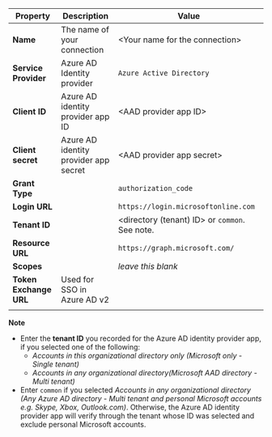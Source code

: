 <!-- Azure AD v1 settings -->
<!-- Fixed ID -->
| **Property** | **Description** | **Value** |
|---|---|---|
|**Name** | The name of your connection | \<Your name for the connection\> <img width="300px">|
|**Service Provider**| Azure AD Identity provider | `Azure Active Directory` |
|**Client ID** | Azure AD identity provider app ID| \<AAD provider app ID\> |
|**Client secret** | Azure AD identity provider app secret| \<AAD provider app secret\> |
|**Grant Type** | | `authorization_code` |
|**Login URL** | | `https://login.microsoftonline.com` |
|**Tenant ID** | | <directory (tenant) ID> or `common`. See note.|
|**Resource URL** | | `https://graph.microsoft.com/` |
|**Scopes** | | _leave this blank_ |
|**Token Exchange URL** |Used for SSO in Azure AD v2| |
| | |

**Note**

- Enter the **tenant ID** you recorded for the Azure AD identity provider app, if you selected one of the following:
  - *Accounts in this organizational directory only (Microsoft only - Single tenant)*
  - *Accounts in any organizational directory(Microsoft AAD directory - Multi tenant)*
- Enter `common`  if you selected *Accounts in any organizational directory (Any Azure AD directory - Multi tenant and personal Microsoft accounts e.g. Skype, Xbox, Outlook.com)*. Otherwise, the Azure AD identity provider app will verify through the tenant whose ID was selected and exclude personal Microsoft accounts.
